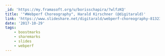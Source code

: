 ```yaml
---
_id: 'https://my.framasoft.org/u/borisschapira/?wlfzKQ'
title: '"#Webperf Choreography", Harald Kirschner (@digitarald)'
link: 'https://www.slideshare.net/digitarald/webperf-choreography-81323965'
date: '2017-10-29'
tags:
    - boostmarks
    - sharemarks
    - slides
    - webperf
---
```


<div class="markdown"><p></p></div>
